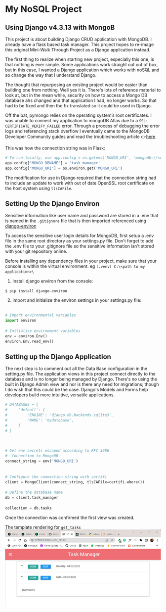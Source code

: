 # My NoSQL Project

## Using Django v4.3.13 with MongoB

This project is about building Django CRUD application with MongoDB. I already have a flask based task manager. This project hopes to re-image this original Mini-Walk Through Project as a Django application instead.

The first thing to realize when starting new project, especially this one, is that nothing is ever simple. Some applications work straight out out of box, but in this case, I wanted a Django application which works with noSQL and so change the way that I understand Django.

The thought that repurposing an existing project would be easier than building one from nothing. Well yes it is. There's lots of reference material to look at, but in the mean while, security on how to access a Mongo DB database ahs changed and that application I had, no longer works. So that had to be fixed and then the fix translated so it could be used in Django.

Off the bat, pymongo relies on the operating system’s root certificates. I was unable to connect my application to mongoDB Atlas due to a `SSL: CERTIFICATE_VERIFY_FAILED` error. Through a process of debugging the error logs and referencing stack overflow I eventually came to the MongoDB Developer Community guides and read the troubleshooting article 👉[here](https://www.mongodb.com/community/forums/t/serverselectiontimeouterror-ssl-certificate-verify-failed-trying-to-understand-the-origin-of-the-problem/115288).

This was how the connection string was in Flask:

```python
# To run locally, use app.config = os.getenv('MONGO_URI', 'mongodb://<username>:<password>@ds155352.mlab.com:55352/task_manager')
app.config["MONGO_DBNAME"] = 'task_manager'
app.config["MONGO_URI"] = os.environ.get('MONGO_URI')
```

The modification for use in Django required that the connection string had to include an update to work with out of date OpenSSL root certificate on the host system using `tlsCAFile`.

## Setting Up the Django Environ

Sensitive information like user name and password are stored in a .env that is named in the `.gitignore` file that is then imported referenced using [django-environ](https://pypi.org/project/django-environ/)

To access the sensitive user login details for MongoDB, first setup a .env file in the same root directory as your settings.py file. Don't forget to add the .env file to your .gitignore file so the sensitive information isn't stored with your git repository online.

Before installing any dependency files in your project, make sure that your console is within the virtual environment.
eg `(.venv) C:\<path to my application>\`

1. Install django environ from the console:

`$ pip install django-environ`

2. Import and initialize the environ settings in your settings.py file:

```python

# Import environmental variables
import environ

# Initialise environment variables
env = environ.Env()
environ.Env.read_env()

```

## Setting up the Django Application

The next step is to comment out all the Data Base configuration in the setting.py file. The application views in this project connect directly to the database and is no longer being managed by Django. There's no using the built in Django Admin view and nor is there any need for migrations; though I do wish that this could be the case. Django's Models and Forms help developers build more intuitive, versatile applications.

```python
# DATABASES = {
#     'default': {
#         'ENGINE': 'django.db.backends.sqlite3',
#         'NAME': 'mydatabase',
#     }
# }

```

```python


# Get env secrets escaped according to RFC 3986
#  Connection to MongoDB
connect_string = env('MONGO_URI')


# Configure the connection string with certifi
client = MongoClient(connect_string, tlsCAFile=certifi.where())

# Define the database name
db = client.task_manager

collection = db.tasks
```

Once the connection was confirmed the first view was created.

The template rendering for `get_tasks`
![Task Manager](https://github.com/ddeveloper72/MyProjectEnvt/blob/master/MyNoSQLProj/static/img/all_tasks.jpg 'Fig 1 showing Task Manager')
